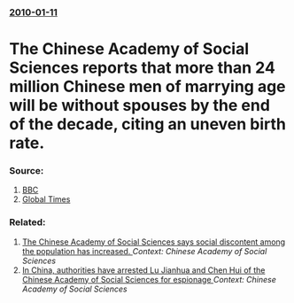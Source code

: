 ### [2010-01-11](/news/2010/01/11/index.md)

# The Chinese Academy of Social Sciences reports that more than 24 million Chinese men of marrying age will be without spouses by the end of the decade, citing an uneven birth rate. 




### Source:

1. [BBC](http://news.bbc.co.uk/1/hi/world/asia-pacific/8451289.stm)
2. [Global Times](http://china.globaltimes.cn/society/2010-01/497474.html)

### Related:

1. [The Chinese Academy of Social Sciences says social discontent among the population has increased. ](/news/2010/12/16/the-chinese-academy-of-social-sciences-says-social-discontent-among-the-population-has-increased.md) _Context: Chinese Academy of Social Sciences_
2. [ In China, authorities have arrested Lu Jianhua and Chen Hui of the Chinese Academy of Social Sciences for espionage ](/news/2005/06/2/in-china-authorities-have-arrested-lu-jianhua-and-chen-hui-of-the-chinese-academy-of-social-sciences-for-espionage.md) _Context: Chinese Academy of Social Sciences_
